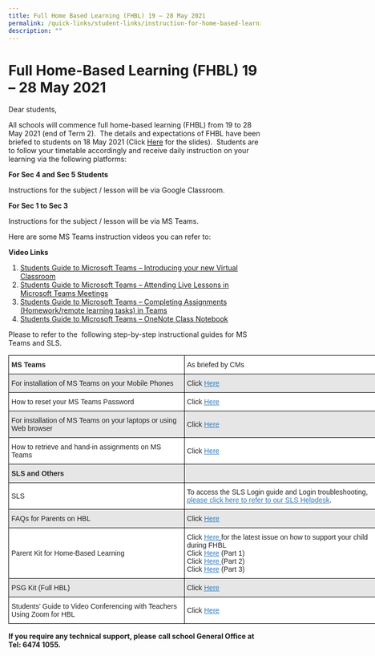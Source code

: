 ```yaml
---
title: Full Home Based Learning (FHBL) 19 – 28 May 2021
permalink: /quick-links/student-links/instruction-for-home-based-learning-hbl/
description: ""
---
```

Full Home-Based Learning (FHBL) 19 – 28 May 2021
================================================

Dear students,

All schools will commence full home-based learning (FHBL) from 19 to 28 May 2021 (end of Term 2).  The details and expectations of FHBL have been briefed to students on 18 May 2021 (Click [Here](/files/Full%20HBL/Expectations-of-FHBL.pdf) for the slides).  Students are to follow your timetable accordingly and receive daily instruction on your learning via the following platforms:

**For Sec 4 and Sec 5 Students**

Instructions for the subject / lesson will be via Google Classroom.

**For Sec 1 to Sec 3**

Instructions for the subject / lesson will be via MS Teams.

Here are some MS Teams instruction videos you can refer to: 

**Video Links**

1.  [Students Guide to Microsoft Teams – Introducing your new Virtual Classroom](https://www.youtube.com/watch?v=jx36qQf_Qpk)
2.  [Students Guide to Microsoft Teams – Attending Live Lessons in Microsoft Teams Meetings](https://www.youtube.com/watch?v=fdaMa1DSwXo)
3.  [Students Guide to Microsoft Teams – Completing Assignments (Homework/remote learning tasks) in Teams](https://www.youtube.com/watch?v=ARLONxW8o4g)
4.  [Students Guide to Microsoft Teams – OneNote Class Notebook](https://www.youtube.com/watch?v=4IGQtA-_lds)

Please to refer to the  following step-by-step instructional guides for MS Teams and SLS.



<table style="border-collapse:collapse;border-spacing:0;table-layout: fixed; width: 752px" class="tg"><colgroup><col style="width: 351px"><col style="width: 401px"></colgroup><thead><tr><th style="background-color:#FFF;border-color:black;border-style:solid;border-width:1px;color:#222;font-family:Arial, sans-serif;font-size:14px;font-weight:bold;overflow:hidden;padding:10px 5px;text-align:left;vertical-align:top;word-break:normal"><span style="font-weight:bold">MS Teams</span></th><th style="background-color:#FFF;border-color:black;border-style:solid;border-width:1px;color:#222;font-family:Arial, sans-serif;font-size:14px;font-weight:normal;overflow:hidden;padding:10px 5px;text-align:left;vertical-align:middle;word-break:normal">As briefed by CMs</th></tr></thead><tbody><tr><td style="background-color:#E6E6E6;border-color:black;border-style:solid;border-width:1px;color:#222;font-family:Arial, sans-serif;font-size:14px;overflow:hidden;padding:10px 5px;text-align:left;vertical-align:middle;word-break:normal">For installation of MS Teams on your Mobile Phones</td><td style="background-color:#E6E6E6;border-color:black;border-style:solid;border-width:1px;color:#222;font-family:Arial, sans-serif;font-size:14px;overflow:hidden;padding:10px 5px;text-align:left;vertical-align:middle;word-break:normal">Click <a href="/files/Full%20HBL/Instructions-for-mobile-devices-How-to-setup-MS-Teams.pdf"><span style="text-decoration:underline;color:#2F7CBF;background-color:transparent">Here</span></a></td></tr><tr><td style="background-color:#FFF;border-color:black;border-style:solid;border-width:1px;color:#222;font-family:Arial, sans-serif;font-size:14px;overflow:hidden;padding:10px 5px;text-align:left;vertical-align:middle;word-break:normal">How to reset your MS Teams Password</td><td style="background-color:#FFF;border-color:black;border-style:solid;border-width:1px;color:#222;font-family:Arial, sans-serif;font-size:14px;overflow:hidden;padding:10px 5px;text-align:left;vertical-align:middle;word-break:normal">Click <a href="/files/Full%20HBL/Instructions-for-mobile-devices-How-to-reset-Password.pdf"><span style="text-decoration:underline;color:#2F7CBF;background-color:transparent">Here</span></a></td></tr><tr><td style="background-color:#E6E6E6;border-color:black;border-style:solid;border-width:1px;color:#222;font-family:Arial, sans-serif;font-size:14px;overflow:hidden;padding:10px 5px;text-align:left;vertical-align:middle;word-break:normal">For installation of MS Teams on your laptops or using Web browser</td><td style="background-color:#E6E6E6;border-color:black;border-style:solid;border-width:1px;color:#222;font-family:Arial, sans-serif;font-size:14px;overflow:hidden;padding:10px 5px;text-align:left;vertical-align:middle;word-break:normal">Click <a href="/files/Full%20HBL/Installing-MS-Teams-on-your-laptops-or-using-Web-browser.pdf"><span style="text-decoration:underline;color:#2F7CBF;background-color:transparent">Here</span></a></td></tr><tr><td style="background-color:#FFF;border-color:black;border-style:solid;border-width:1px;color:#222;font-family:Arial, sans-serif;font-size:14px;overflow:hidden;padding:10px 5px;text-align:left;vertical-align:middle;word-break:normal">How to retrieve and hand-in assignments on MS Teams</td><td style="background-color:#FFF;border-color:black;border-style:solid;border-width:1px;color:#222;font-family:Arial, sans-serif;font-size:14px;overflow:hidden;padding:10px 5px;text-align:left;vertical-align:middle;word-break:normal">Click <a href="/files/Full%20HBL/Submitting-Assignments-on-MS-Teams.pdf"><span style="text-decoration:underline;color:#2F7CBF;background-color:transparent">Here</span></a></td></tr><tr><td style="background-color:#E6E6E6;border-color:black;border-style:solid;border-width:1px;color:#222;font-family:Arial, sans-serif;font-size:14px;font-weight:bold;overflow:hidden;padding:10px 5px;text-align:left;vertical-align:top;word-break:normal"><span style="font-weight:bold">SLS and Others</span></td><td style="background-color:#E6E6E6;border-color:black;border-style:solid;border-width:1px;color:#222;font-family:Arial, sans-serif;font-size:14px;overflow:hidden;padding:10px 5px;text-align:left;vertical-align:middle;word-break:normal"> </td></tr><tr><td style="background-color:#FFF;border-color:black;border-style:solid;border-width:1px;color:#222;font-family:Arial, sans-serif;font-size:14px;overflow:hidden;padding:10px 5px;text-align:left;vertical-align:middle;word-break:normal">SLS </td><td style="background-color:#FFF;border-color:black;border-style:solid;border-width:1px;color:#222;font-family:Arial, sans-serif;font-size:14px;overflow:hidden;padding:10px 5px;text-align:left;vertical-align:middle;word-break:normal">To access the SLS Login guide and Login troubleshooting, <a href="https://staging.d33coz43hxnqna.amplifyapp.com/student-learning-space/"><span style="text-decoration:underline;color:#2F7CBF;background-color:transparent">please click here to refer to our SLS Helpdesk</span></a>.</td></tr><tr><td style="background-color:#E6E6E6;border-color:black;border-style:solid;border-width:1px;color:#222;font-family:Arial, sans-serif;font-size:14px;overflow:hidden;padding:10px 5px;text-align:left;vertical-align:middle;word-break:normal">FAQs for Parents on HBL</td><td style="background-color:#E6E6E6;border-color:black;border-style:solid;border-width:1px;color:#222;font-family:Arial, sans-serif;font-size:14px;overflow:hidden;padding:10px 5px;text-align:left;vertical-align:middle;word-break:normal">Click <a href="/files/Full%20HBL/FAQs-For-Parents.pdf"><span style="text-decoration:underline;color:#2F7CBF;background-color:transparent">Here</span></a></td></tr><tr><td style="background-color:#FFF;border-color:black;border-style:solid;border-width:1px;color:#222;font-family:Arial, sans-serif;font-size:14px;overflow:hidden;padding:10px 5px;text-align:left;vertical-align:middle;word-break:normal">Parent Kit for Home-Based Learning</td><td style="background-color:#FFF;border-color:black;border-style:solid;border-width:1px;color:#222;font-family:Arial, sans-serif;font-size:14px;overflow:hidden;padding:10px 5px;text-align:left;vertical-align:top;word-break:normal">Click <a href="/files/Full%20HBL/FAQs-For-Parents.pdf"><span style="text-decoration:underline;color:#2F7CBF;background-color:transparent">Here</span></a><a href="/files/Full%20HBL/Parent-Kit-Supporting-your-child-during-Full-HBL.pdf"> </a> for the latest issue on how to support your child during FHBL<br>Click <a href="/files/Full%20HBL/Resource-Kit-HBL.pdf"><span style="text-decoration:underline;color:#2F7CBF;background-color:transparent">Here</span></a> (Part 1)<br>Click <a href="/files/Full%20HBL/Resource-Kit-HBL-Part-2.pdf"><span style="text-decoration:underline;color:#2F7CBF;background-color:transparent">Here </span></a>(Part 2)<br>Click <a href="/files/Full%20HBL/Resource-Kit-HBL-Part-4.pdf"><span style="text-decoration:underline;color:#2F7CBF;background-color:transparent">Here</span></a> (Part 3)</td></tr><tr><td style="background-color:#E6E6E6;border-color:black;border-style:solid;border-width:1px;color:#222;font-family:Arial, sans-serif;font-size:14px;overflow:hidden;padding:10px 5px;text-align:left;vertical-align:middle;word-break:normal">PSG Kit (Full HBL)</td><td style="background-color:#E6E6E6;border-color:black;border-style:solid;border-width:1px;color:#222;font-family:Arial, sans-serif;font-size:14px;overflow:hidden;padding:10px 5px;text-align:left;vertical-align:middle;word-break:normal">Click <a href="/files/Full%20HBL/PSG_Kit_HBL_1.pdf"><span style="text-decoration:underline;color:#2F7CBF;background-color:transparent">Here</span></a></td></tr><tr><td style="background-color:#FFF;border-color:black;border-style:solid;border-width:1px;color:#222;font-family:Arial, sans-serif;font-size:14px;overflow:hidden;padding:10px 5px;text-align:left;vertical-align:middle;word-break:normal">Students’ Guide to Video Conferencing with Teachers Using Zoom for HBL</td><td style="background-color:#FFF;border-color:black;border-style:solid;border-width:1px;color:#222;font-family:Arial, sans-serif;font-size:14px;overflow:hidden;padding:10px 5px;text-align:left;vertical-align:middle;word-break:normal">Click <a href="/files/Full%20HBL/Students-Guide-to-Video-Conferencing-with-Teachers-Using-Zoom-for-HBL.pdf"><span style="text-decoration:underline;color:#2F7CBF;background-color:transparent">Here</span></a></td></tr></tbody></table>



**If you require any technical support, please** **call school General Office at Tel: 6474 1055.**